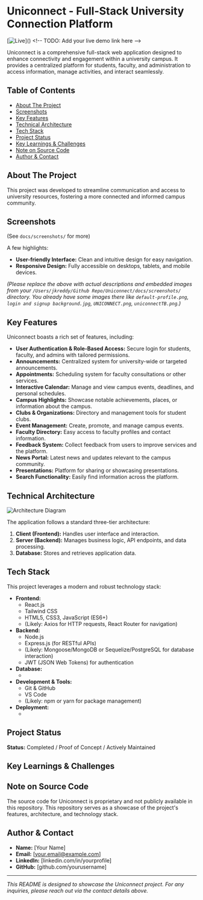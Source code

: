 # Uniconnect - Full-Stack University Connection Platform

[![Live]([https://img.shields.io/badge/Live-Demo-brightgreen?style=for-the-badge](https://www.uni-connect.live))]() <!-- TODO: Add your live demo link here -->

Uniconnect is a comprehensive full-stack web application designed to enhance connectivity and engagement within a university campus. It provides a centralized platform for students, faculty, and administration to access information, manage activities, and interact seamlessly.

## Table of Contents
- [About The Project](#about-the-project)
- [Screenshots](#screenshots)
- [Key Features](#key-features)
- [Technical Architecture](#technical-architecture)
- [Tech Stack](#tech-stack)
- [Project Status](#project-status)
- [Key Learnings & Challenges](#key-learnings--challenges)
- [Note on Source Code](#note-on-source-code)
- [Author & Contact](#author--contact)

## About The Project

<!-- TODO: Expand this section with a more detailed overview of Uniconnect. What problem does it solve? Who is the target audience? -->

This project was developed to streamline communication and access to university resources, fostering a more connected and informed campus community.

## Screenshots

<!-- TODO: Add 2-3 compelling screenshots of your application.
     You can embed them directly or link to them in the `docs/screenshots/` folder.
     Example:
     ![Login Page](docs/screenshots/login.png)
     ![Dashboard](docs/screenshots/dashboard.png)
-->
(See `docs/screenshots/` for more)

A few highlights:

*   **User-friendly Interface:** Clean and intuitive design for easy navigation.
*   **Responsive Design:** Fully accessible on desktops, tablets, and mobile devices.

*(Please replace the above with actual descriptions and embedded images from your `/Users/jkreddy/Github Repo/Uniconnect/docs/screenshots/` directory. You already have some images there like `default-profile.png`, `login and signup background.jpg`, `UNICONNECT.png`, `uniconnectTB.png`.)*

## Key Features

Uniconnect boasts a rich set of features, including:

*   **User Authentication & Role-Based Access:** Secure login for students, faculty, and admins with tailored permissions.
*   **Announcements:** Centralized system for university-wide or targeted announcements.
*   **Appointments:** Scheduling system for faculty consultations or other services.
*   **Interactive Calendar:** Manage and view campus events, deadlines, and personal schedules.
*   **Campus Highlights:** Showcase notable achievements, places, or information about the campus.
*   **Clubs & Organizations:** Directory and management tools for student clubs.
*   **Event Management:** Create, promote, and manage campus events.
*   **Faculty Directory:** Easy access to faculty profiles and contact information.
*   **Feedback System:** Collect feedback from users to improve services and the platform.
*   **News Portal:** Latest news and updates relevant to the campus community.
*   **Presentations:** Platform for sharing or showcasing presentations.
*   **Search Functionality:** Easily find information across the platform.

<!-- TODO: Elaborate on 1-2 key features that you are most proud of or that are unique. -->

## Technical Architecture

<!-- TODO: Create a high-level architecture diagram (e.g., using draw.io or similar tool) and save it as `docs/architecture.png`.
     Describe the architecture briefly below.
     Example:
     Uniconnect is built using a client-server architecture. The frontend is a single-page application (SPA) that communicates with a RESTful API backend.
-->

![Architecture Diagram](docs/architecture.png) <!-- Placeholder for your diagram -->

The application follows a standard three-tier architecture:
1.  **Client (Frontend):** Handles user interface and interaction.
2.  **Server (Backend):** Manages business logic, API endpoints, and data processing.
3.  **Database:** Stores and retrieves application data.

## Tech Stack

This project leverages a modern and robust technology stack:

*   **Frontend:**
    *   React.js
    *   Tailwind CSS
    *   HTML5, CSS3, JavaScript (ES6+)
    *   (Likely: Axios for HTTP requests, React Router for navigation)
*   **Backend:**
    *   Node.js
    *   Express.js (for RESTful APIs)
    *   (Likely: Mongoose/MongoDB or Sequelize/PostgreSQL for database interaction)
    *   JWT (JSON Web Tokens) for authentication
*   **Database:**
    *   <!-- TODO: Specify your database (e.g., MongoDB, PostgreSQL, MySQL) -->
*   **Development & Tools:**
    *   Git & GitHub
    *   VS Code
    *   (Likely: npm or yarn for package management)
*   **Deployment:**
    *   <!-- TODO: Specify your deployment platform (e.g., Heroku, AWS, Vercel, Netlify) -->

<!-- TODO: You can add badges for your tech stack here. Example:
[![React](https://img.shields.io/badge/React-20232A?style=for-the-badge&logo=react&logoColor=61DAFB)](https://reactjs.org/)
[![Node.js](https://img.shields.io/badge/Node.js-339933?style=for-the-badge&logo=nodedotjs&logoColor=white)](https://nodejs.org/)
[![Express.js](https://img.shields.io/badge/Express.js-000000?style=for-the-badge&logo=express&logoColor=white)](https://expressjs.com/)
[![Tailwind CSS](https://img.shields.io/badge/Tailwind_CSS-38B2AC?style=for-the-badge&logo=tailwind-css&logoColor=white)](https://tailwindcss.com/)
-->

## Project Status

<!-- TODO: Update as appropriate -->
**Status:** Completed / Proof of Concept / Actively Maintained

## Key Learnings & Challenges

<!-- TODO: This is a great section to impress recruiters.
     - What were the most significant technical challenges you faced? How did you overcome them?
     - What new technologies or concepts did you learn?
     - What are you most proud of in this project?
     Example:
     - Implementing a secure role-based access control system.
     - Optimizing database queries for performance under load.
     - Learning to integrate third-party APIs for [specific functionality].
-->

## Note on Source Code

The source code for Uniconnect is proprietary and not publicly available in this repository. This repository serves as a showcase of the project's features, architecture, and technology stack.

## Author & Contact

<!-- TODO: Add your name and contact information. -->
- **Name:** [Your Name]
- **Email:** [your.email@example.com]
- **LinkedIn:** [linkedin.com/in/yourprofile]
- **GitHub:** [github.com/yourusername]

---

*This README is designed to showcase the Uniconnect project. For any inquiries, please reach out via the contact details above.*
